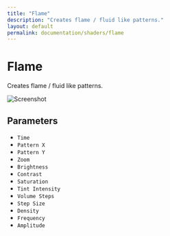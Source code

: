 ```yaml
---
title: "Flame"
description: "Creates flame / fluid like patterns."
layout: default
permalink: documentation/shaders/flame
---
```


# Flame

Creates flame / fluid like patterns.

![Screenshot](/documentation/shaders/Generate/flame/screenshot.jpg)

## Parameters

* `Time`
* `Pattern X`
* `Pattern Y`
* `Zoom`
* `Brightness`
* `Contrast`
* `Saturation`
* `Tint Intensity`
* `Volume Steps`
* `Step Size`
* `Density`
* `Frequency`
* `Amplitude`

